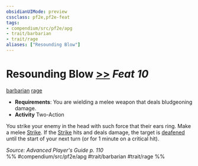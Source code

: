 ```yaml
---
obsidianUIMode: preview
cssclass: pf2e,pf2e-feat
tags:
- compendium/src/pf2e/apg
- trait/barbarian
- trait/rage
aliases: ["Resounding Blow"]
---
```

# Resounding Blow  [>>](../../rules/core-rulebook/chapter-9-playing-the-game.md#Actions "Two-Action") *Feat 10*  
[barbarian](../../rules/traits/barbarian.md)  [rage](../../rules/traits/rage.md)  

- **Requirements**: You are wielding a melee weapon that deals bludgeoning damage.
- **Activity** Two-Action

You strike your enemy in the head with such force that their ears ring. Make a melee [Strike](../../rules/actions/strike.md). If the [Strike](../../rules/actions/strike.md) hits and deals damage, the target is [deafened](../../rules/conditions.md#Deafened) until the start of your next turn (or for 1 minute on a critical hit).

*Source: Advanced Player's Guide p. 110*  
%% #compendium/src/pf2e/apg #trait/barbarian #trait/rage %%